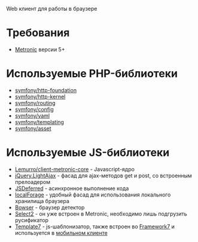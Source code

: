 Web клиент для работы в браузере

# Требования
- [Metronic](http://keenthemes.com/metronic/) версии 5+

# Используемые PHP-библиотеки
- [symfony/http-foundation](https://github.com/symfony/http-foundation)
- [symfony/http-kernel](https://github.com/symfony/http-kernel)
- [symfony/routing](https://github.com/symfony/routing)
- [symfony/config](https://github.com/symfony/config)
- [symfony/yaml](https://github.com/symfony/yaml)
- [symfony/templating](https://github.com/symfony/templating)
- [symfony/asset](https://github.com/symfony/asset)

# Используемые JS-библиотеки
- [Lemurro/client-metronic-core](https://github.com/Lemurro/client-metronic-core) - Javascript-ядро
- [jQuery.LightAjax](https://github.com/DimNS/jQuery.LightAjax) - фасад для ajax-методов get и post, со встроенным прелоадером
- [JSDeferred](https://github.com/cho45/jsdeferred) - асинхронное выполнение кода
- [localForage](https://github.com/localForage/localForage) - удобный фасад для использования локального хранилища браузера
- [Bowser](https://github.com/lancedikson/bowser) - браузер детектор
- [Select2](https://github.com/select2/select2/blob/develop/dist/js/i18n/ru.js) - он уже встроен в Metronic, необходимо лишь подгрузить русификатор
- [Template7](http://idangero.us/template7) - js-шаблонизатор, также встроен во [Framework7](http://framework7.io) и используется в [мобильном клиенте](30_Клиент_Framework7/00_Описание.md)